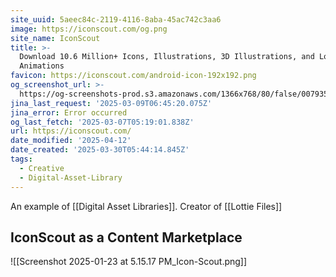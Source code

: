 ```yaml
---
site_uuid: 5aeec84c-2119-4116-8aba-45ac742c3aa6
image: https://iconscout.com/og.png
site_name: IconScout
title: >-
  Download 10.6 Million+ Icons, Illustrations, 3D Illustrations, and Lottie
  Animations
favicon: https://iconscout.com/android-icon-192x192.png
og_screenshot_url: >-
  https://og-screenshots-prod.s3.amazonaws.com/1366x768/80/false/007935b4ce1853d46aa53430fdc80c435b34bc7a655454aafc2005e06e358478.jpeg
jina_last_request: '2025-03-09T06:45:20.075Z'
jina_error: Error occurred
og_last_fetch: '2025-03-07T05:19:01.838Z'
url: https://iconscout.com/
date_modified: '2025-04-12'
date_created: '2025-03-30T05:44:14.845Z'
tags:
  - Creative
  - Digital-Asset-Library
---
```












An example of [[Digital Asset Libraries]].  Creator of [[Lottie Files]]


## IconScout as a Content Marketplace

![[Screenshot 2025-01-23 at 5.15.17 PM_Icon-Scout.png]]

